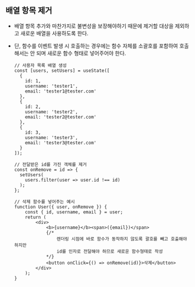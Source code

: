 ## 배열 항목 제거

- 배열 항목 추가와 마찬가지로 불변성을 보장해야하기 때문에 제거할 대상을 제외하고 새로운 배열을 사용하도록 한다.

- 단, 함수를 이벤트 발생 시 호출하는 경우에는 함수 자체를 소괄호를 포함하여 호출해서는 안 되며 새로운 함수 형태로 넣어주어야 한다.

  ```react
  // 사용자 목록 배열 생성
  const [users, setUsers] = useState([
  	{
      id: 1,
      username: 'tester1',
      email: 'tester1@tester.com'
    },
    {
      id: 2,
      username: 'tester2',
      email: 'tester2@tester.com'
    },
    {
      id: 3,
      username: 'tester3',
      email: 'tester3@tester.com'
    }
  ]);
  
  // 전달받은 id를 가진 객체를 제거
  const onRemove = id => {
    setUsers(
      users.filter(user => user.id !== id)
    );
  };
  
  // 삭제 함수를 넣어주는 예시
  function User({ user, onRemove }) {
      const { id, username, email } = user;
      return (
          <div>
              <b>{username}</b><span>({email})</span>
              {/*
                  렌더링 시점에 바로 함수가 동작하지 않도록 괄호를 빼고 호출해야 하지만 
                  id를 인자로 전달해야 하므로 새로운 함수형태로 작성
              */}
              <button onClick={() => onRemove(id)}>삭제</button>
          </div>
      );
  }
  ```